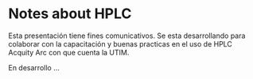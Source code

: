 # Notes about HPLC


Esta presentación tiene fines comunicativos. Se esta desarrollando para colaborar con la capacitación y buenas practicas en el uso de HPLC Acquity Arc con que cuenta la UTIM.


En desarrollo ...